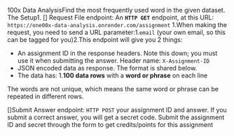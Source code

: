 100x Data AnalysisFind the most frequently used word in the given dataset. 
The Setup1.
[] Request File endpoint: An **`HTTP GET`** endpoint, at this URL: `https://one00x-data-analysis.onrender.com/assignment`
1.When making the request, you need to send a URL parameter:1.`email` (your own email, so this can be tagged for you)2.This endpoint will give you 2 things:
- An assignment ID in the response headers. Note this down; you must use it when submitting the answer. Header name: `X-Assignment-ID`
- JSON encoded data as response. The format is shared below.
- The data has: 1.**100 data rows** with a **word or phrase** on each line 

The words are not unique, which means the same word or phrase can be repeated in different rows.

[]Submit Answer endpoint: `HTTP POST` your assignment ID and answer. If you submit a correct answer, you will get a secret code. Submit the assignment ID and secret through the form to get credits/points for this assignment
